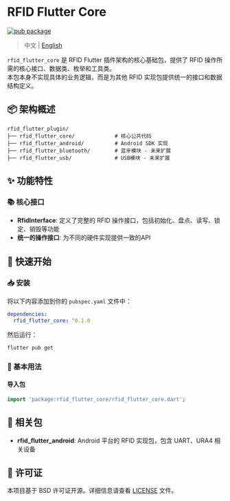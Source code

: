 # RFID Flutter Core

[![pub package](https://img.shields.io/pub/v/rfid_flutter_core.svg)](https://pub.dev/packages/rfid_flutter_core)

> 中文 | [English](README.md)

`rfid_flutter_core` 是 RFID Flutter 插件架构的核心基础包，提供了 RFID 操作所需的核心接口、数据类、枚举和工具类。  
本包本身不实现具体的业务逻辑，而是为其他 RFID 实现包提供统一的接口和数据结构定义。

## 📦 架构概述

```
rfid_flutter_plugin/
├── rfid_flutter_core/             # 核心公共代码
├── rfid_flutter_android/          # Android SDK 实现
├── rfid_flutter_bluetooth/        # 蓝牙模块 - 未来扩展
├── rfid_flutter_usb/              # USB模块 - 未来扩展
```

## ✨ 功能特性

### 📚 核心接口
- **RfidInterface**: 定义了完整的 RFID 操作接口，包括初始化、盘点、读写、锁定、销毁等功能
- **统一的操作接口**: 为不同的硬件实现提供一致的API

## 🚀 快速开始

### 📥 安装

将以下内容添加到你的 `pubspec.yaml` 文件中：

```yaml
dependencies:
  rfid_flutter_core: ^0.1.0
```

然后运行：

```bash
flutter pub get
```

### 📖 基本用法

#### 导入包

```dart
import 'package:rfid_flutter_core/rfid_flutter_core.dart';
```

## 🔗 相关包

- **rfid_flutter_android**: Android 平台的 RFID 实现包，包含 UART、URA4 相关设备

## 📄 许可证

本项目基于 BSD 许可证开源。详细信息请查看 [LICENSE](LICENSE) 文件。
